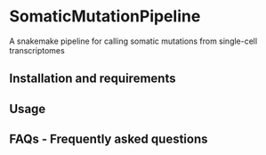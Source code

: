 # SomaticMutationPipeline
A snakemake pipeline for calling somatic mutations from single-cell transcriptomes

## Installation and requirements

## Usage

## FAQs - Frequently asked questions